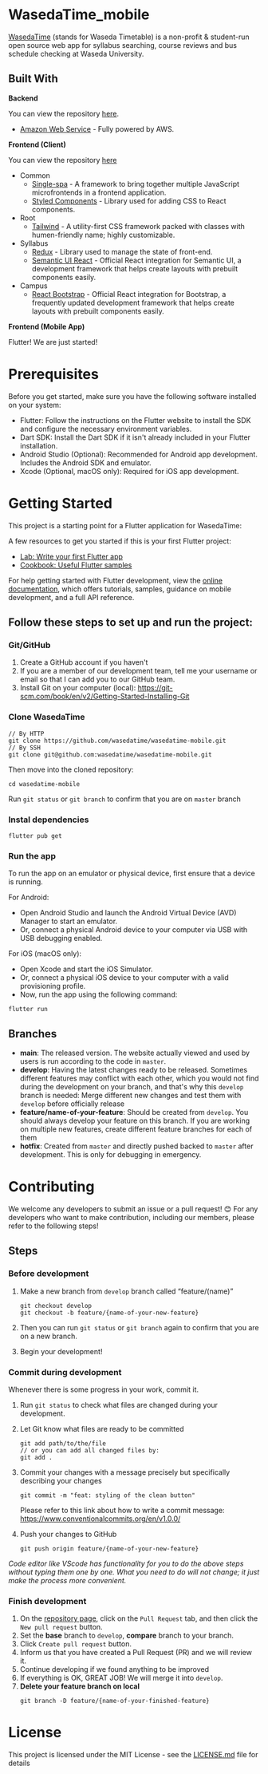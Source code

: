 # WasedaTime_mobile

[WasedaTime](https://wasedatime.com) (stands for Waseda Timetable) is a non-profit & student-run open source web app for syllabus searching, course reviews and bus schedule checking at Waseda University.

## Built With

**Backend**

You can view the repository [here](https://github.com/wasedatime/wasedatime-backend).

- [Amazon Web Service](https://aws.amazon.com/) - Fully powered by AWS.

**Frontend (Client)**

You can view the repository [here](https://github.com/wasedatime/wasedatime-web)

- Common
  - [Single-spa](https://single-spa.js.org) - A framework to bring together multiple JavaScript microfrontends in a frontend application.
  - [Styled Components](https://www.styled-components.com) - Library used for adding CSS to React components.
- Root
  - [Tailwind](https://tailwindcss.com) - A utility-first CSS framework packed with classes with humen-friendly name; highly customizable.
- Syllabus
  - [Redux](https://redux.js.org) - Library used to manage the state of front-end.
  - [Semantic UI React](https://react.semantic-ui.com) - Official React integration for Semantic UI, a development framework that helps create layouts with prebuilt components easily.
- Campus
  - [React Bootstrap](https://react-bootstrap.github.io) - Official React integration for Bootstrap, a frequently updated development framework that helps create layouts with prebuilt components easily.

**Frontend (Mobile App)**

Flutter! We are just started!

# Prerequisites

Before you get started, make sure you have the following software installed on your system:

- Flutter: Follow the instructions on the Flutter website to install the SDK and configure the necessary environment variables.
- Dart SDK: Install the Dart SDK if it isn't already included in your Flutter installation.
- Android Studio (Optional): Recommended for Android app development. Includes the Android SDK and emulator.
- Xcode (Optional, macOS only): Required for iOS app development.

# Getting Started

This project is a starting point for a Flutter application for WasedaTime:

A few resources to get you started if this is your first Flutter project:

- [Lab: Write your first Flutter app](https://docs.flutter.dev/get-started/codelab)
- [Cookbook: Useful Flutter samples](https://docs.flutter.dev/cookbook)

For help getting started with Flutter development, view the
[online documentation](https://docs.flutter.dev/), which offers tutorials,
samples, guidance on mobile development, and a full API reference.

## Follow these steps to set up and run the project:

### Git/GitHub

1.  Create a GitHub account if you haven't
2.  If you are a member of our development team, tell me your username or email so that I can add you to our GitHub team.
3.  Install Git on your computer (local): https://git-scm.com/book/en/v2/Getting-Started-Installing-Git

### Clone WasedaTime

```
// By HTTP
git clone https://github.com/wasedatime/wasedatime-mobile.git
// By SSH
git clone git@github.com:wasedatime/wasedatime-mobile.git
```

Then move into the cloned repository:

```
cd wasedatime-mobile
```

Run `git status` or `git branch` to confirm that you are on `master` branch

### Instal dependencies

```
flutter pub get
```

### Run the app

To run the app on an emulator or physical device, first ensure that a device is running.

For Android:

- Open Android Studio and launch the Android Virtual Device (AVD) Manager to start an emulator.
- Or, connect a physical Android device to your computer via USB with USB debugging enabled.

For iOS (macOS only):

- Open Xcode and start the iOS Simulator.
- Or, connect a physical iOS device to your computer with a valid provisioning profile.
- Now, run the app using the following command:

```
flutter run
```

## Branches

- **main**: The released version. The website actually viewed and used by users is run according to the code in `master`.
- **develop**: Having the latest changes ready to be released. Sometimes different features may conflict with each other, which you would not find during the development on your branch, and that's why this `develop` branch is needed: Merge different new changes and test them with `develop` before officially release
- **feature/name-of-your-feature**: Should be created from `develop`. You should always develop your feature on this branch. If you are working on multiple new features, create different feature branches for each of them
- **hotfix**: Created from `master` and directly pushed backed to `master` after development. This is only for debugging in emergency.

# Contributing

We welcome any developers to submit an issue or a pull request! :blush:
For any developers who want to make contribution, including our members, please refer to the following steps!

## Steps

### Before development

1. Make a new branch from `develop` branch called “feature/(name)”
   ```
   git checkout develop
   git checkout -b feature/{name-of-your-new-feature}
   ```
2. Then you can run `git status` or `git branch` again to confirm that you are on a new branch.

3. Begin your development!

### Commit during development

Whenever there is some progress in your work, commit it.

1. Run `git status` to check what files are changed during your development.

2. Let Git know what files are ready to be committed

   ```
   git add path/to/the/file
   // or you can add all changed files by:
   git add .
   ```

3. Commit your changes with a message precisely but specifically describing your changes

   ```
   git commit -m "feat: styling of the clean button"
   ```

   Please refer to this link about how to write a commit message: https://www.conventionalcommits.org/en/v1.0.0/

4. Push your changes to GitHub
   ```
   git push origin feature/{name-of-your-new-feature}
   ```

_Code editor like VScode has functionality for you to do the above steps without typing them one by one. What you need to do will not change; it just make the process more convenient._

### Finish development

1. On the [repository page](https://github.com/wasedatime/wasedatime-mobile), click on the `Pull Request` tab, and then click the `New pull request` button.
2. Set the **base** branch to `develop`, **compare** branch to your branch.
3. Click `Create pull request` button.
4. Inform us that you have created a Pull Request (PR) and we will review it.
5. Continue developing if we found anything to be improved
6. If everything is OK, GREAT JOB! We will merge it into `develop`.
7. **Delete your feature branch on local**
   ```
   git branch -D feature/{name-of-your-finished-feature}
   ```

# License

This project is licensed under the MIT License - see the [LICENSE.md](LICENSE.md) file for details
